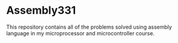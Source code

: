 # Assembly331
This repository contains all of the problems solved using assembly language in my microprocessor and microcontroller course.

